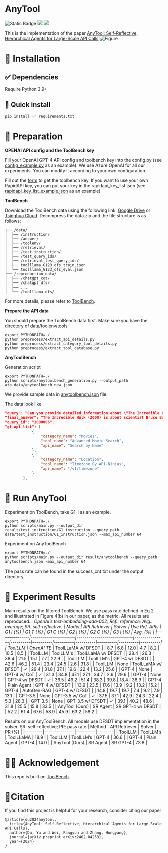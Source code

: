 # AnyTool
![Static Badge](https://img.shields.io/badge/anytool-blue)
<a href='https://arxiv.org/abs/2402.04253'><img src='https://img.shields.io/badge/arXiv-2402.04253-b31b1b.svg'></a>  <a href='https://github.com/dyabel/AnyTool/blob/public/LICENSE'><img src='https://img.shields.io/badge/License-Apache-blue'></a>

This is the implementation of the paper [AnyTool: Self-Reflective, Hierarchical Agents for Large-Scale API Calls](https://arxiv.org/abs/2402.04253)
![Figure](./assets/anytool.png)

# 🔧 Installation
## ✅ Dependencies
Require Python 3.9+

## 🚀 Quick install 
```bash
pip install -r requirements.txt
```

# 🔆 Preparation

**OPENAI API config and the ToolBench key**

Fill your OpenAI GPT-4 API config and toolbench key into the config.py (see [config_example.py](./config_example.py) as an example). We use Azure OpenAI for all our experiments. You can modify it according to your own configuration. 

Fill out the [form](https://docs.google.com/forms/d/e/1FAIpQLSdqHypmYanWU8ZhuUcrEuM5eFB03WqaqYJzvKUxUe1HzUBB3A/viewform?usp=send_form) to get the toolbench key. If you want to use your own RapidAPI key, you can put your key in the rapidapi_key_list.json (see [rapidapi_key_list_example.json](./rapidapi_key_list_example.json) as an example)

**ToolBench**

Download the ToolBench data using the following link: [Google Drive](https://drive.google.com/drive/folders/1yBUQ732mPu-KclJnuQELEhtKakdXFc3J) or [Tsinghua Cloud](https://cloud.tsinghua.edu.cn/f/c9e50625743b40bfbe10/).
Decompress the data.zip and the file structure is as follows:
```
├── /data/
│  ├── /instruction/
│  ├── /answer/
│  ├── /toolenv/
│  ├── /retrieval/
│  ├── /test_instruction/
│  ├── /test_query_ids/
│  ├── /retrieval_test_query_ids/
│  ├── toolllama_G123_dfs_train.json
│  └── toolllama_G123_dfs_eval.json
├── /reproduction_data/
│  ├── /chatgpt_cot/
│  ├── /chatgpt_dfs/
│  ├── ...
│  └── /toolllama_dfs/
```

For more details, please refer to [ToolBench](https://github.com/OpenBMB/ToolBench).

**Prepare the API data**

You should prepare the ToolBench data first. Make sure you have the directory of data/toolenv/tools
```
export PYTHONPATH=./
python preprocess/extract_api_details.py
python preprocess/extract_category_tool_details.py
python preprocess/extract_tool_database.py
```

**AnyToolBench**

Generation script
```
export PYTHONPATH=./
python scripts/anytoolbench_generation.py --output_path atb_data/anytoolbench_new.json
```

We provide sample data in [anytoolbench.json](./atb_data/anytoolbench.json) file.

The data look like
```json
"query": "Can you provide detailed information about \"The Incredible Hulk\" movie that was released in 2008, including its plot, genres, and how it's evaluated by audiences, and also tell me the current timezone for Los Angeles, USA?",
"final_answer": "The Incredible Hulk (2008) is about scientist Bruce Banner who searches for an antidote to his unbridled rage, the Hulk, but faces new foes when forced back to civilization. GENRES: Sci-Fi, Action, Adventure. AUDIENCE SCORE: 6.2/10. The current timezone for Los Angeles, USA, is America/Los_Angeles.",
"query_id": "1000006",
"gt_api_list": [
            {
                "category_name": "Movies",
                "tool_name": "Advanced Movie Search",
                "api_name": "Search by Name"
            },
            {
                "category_name": "Location",
                "tool_name": "Timezone By API-Ninjas",
                "api_name": "/v1/timezone"
            }
        ],

```


# 🚗 Run AnyTool

Experiment on ToolBench, take G1-I as an example.
```
export PYTHONPATH=./
python scripts/main.py --output_dir result/test_instruction/G1_instruction --query_path data/test_instruction/G1_instruction.json --max_api_number 64
```
Experiment on AnyToolBench
```
export PYTHONPATH=./
python scripts/main.py --output_dir result/anytoolbench --query_path anytoolbench.json -max_api_number 64
```

The pass rate can be found in the success_cnt.txt under the output directory.
# 📏 Experiment Results
Main results on the filtered ToolBench. We use pass rate defined in Eq 2 and illustrated in Figure 4(b) in our paper, as the metric. All results are reproduced. *: OpenAI’s text-embedding-ada-002; Ref.: reference; Avg.: average; SR: self-reflective.
| Model        | API Retriever        | Solver                     | Use Ref. APIs | G1 I (%) | G1 T (%) | G1 C (%) | G2 I (%) | G2 C (%) | G3 I (%) | Avg. (%) |
|--------------|----------------------|----------------------------|---------------|----------|----------|----------|----------|----------|----------|----------|
| ToolLLM      | OpenAI TE*           | ToolLLaMA w/ DFSDT         |               | 8.7      | 6.8      | 12.0     | 4.7      | 8.2      | 10.5     | 8.5      |
| ToolLLM      | ToolLLM's            | ToolLLaMA w/ DFSDT         |               | 28.4     | 26.3     | 38.4     | 21.5     | 15.1     | 7.7      | 22.9     |
| ToolLLM      | ToolLLM's            | GPT-4 w/ DFSDT             |               | 42.6     | 46.2     | 51.4     | 23.4     | 24.5     | 2.6      | 31.8     |
| ToolLLM      | None                 | ToolLLaMA w/ DFSDT         | ✓             | 29.4     | 31.8     | 37.1     | 19.6     | 22.4     | 13.2     | 25.6     |
| GPT-4        | None                 | GPT-4 w/ CoT               | ✓             | 31.3     | 34.8     | 47.1     | 27.1     | 34.7     | 2.6      | 29.6     |
| GPT-4        | None                 | GPT-4 w/ DFSDT             | ✓             | 36.5     | 49.2     | 51.4     | 38.3     | 39.8     | 18.4     | 38.9     |
| GPT-4        | Plain Agent          | GPT-4 w/ DFSDT             |               | 13.9     | 23.5     | 17.6     | 13.9     | 9.2      | 13.2     | 15.2     |
| GPT-4        | AutoGen-RAG          | GPT-4 w/ DFSDT             |               | 14.8     | 19.7     | 19.7     | 7.4      | 9.2      | 7.9      | 13.1     |
| GPT-3.5      | None                 | GPT-3.5 w/ CoT             | ✓             | 37.5     | 37.1     | 42.9     | 24.3     | 22.4     | 5.3      | 28.3     |
| GPT-3.5      | None                 | GPT-3.5 w/ DFSDT           | ✓             | 39.1     | 40.2     | 48.6     | 31.8     | 25.5     | 15.8     | 33.5     |
| AnyTool (Ours) | SR Agent           | SR GPT-4 w/ DFSDT          |               | 52.2     | 61.4     | 67.6     | 58.9     | 45.9     | 63.2     | 58.2     |

Results on our AnyToolBench. All models use
DFSDT implementation in the solver. SR: self-reflective;
PR: pass rate
| Method  | API Retriever | Solver   | PR (%) |
|---------|---------------|----------|--------|
| ToolLLM | ToolLLM’s     | ToolLLaMA | 18.9   |
| ToolLLM | ToolLLM’s     | GPT-4    | 36.6   |
| GPT-4   | Plain Agent   | GPT-4    | 14.0   |
| AnyTool (Ours) | SR Agent | SR GPT-4 | 73.8   |


# 👨‍🏫 Acknowledgement
This repo is built on [ToolBench](https://github.com/OpenBMB/ToolBench).

# 📑Citation
If you find this project is helpful for your research, consider citing our paper
```
@article{du2024anytool,
  title={AnyTool: Self-Reflective, Hierarchical Agents for Large-Scale API Calls},
  author={Du, Yu and Wei, Fangyun and Zhang, Hongyang},
  journal={arXiv preprint arXiv:2402.04253},
  year={2024}
}
```
